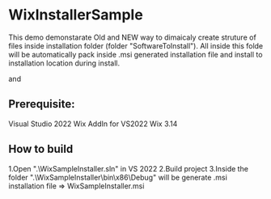 # WixInstallerSample

This demo demonstarate Old and NEW way to dimaicaly create struture of files inside installation folder (folder "SoftwareToInstall"). All inside this folde will be automatically pack inside .msi generated installation file and install to installation location during install.

<!-- OK - Old way to get content of folders -->
<Target Name="PreBuild" BeforeTargets="PreBuildEvent">
    <Exec Command="&quot;C:\Program Files (x86)\WiX Toolset v5.0\bin\x86\heat.exe&quot; dir &quot;$(SolutionDir)WixSampleInstaller\SoftwareToInstall\SubFolder1&quot; -dr SubFolder1Dir -cg SubFolder1Components -gg -g1 -sf -srd -var &quot;var.SubFolder1SourceDir&quot; -out &quot;$(SolutionDir)WixSampleInstaller\SubFolder1.wxs&quot;&#xA;&quot;C:\Program Files (x86)\WiX Toolset v5.0\bin\x86\heat.exe&quot; dir &quot;$(SolutionDir)WixSampleInstaller\SoftwareToInstall\SubFolder2&quot; -dr SubFolder2Dir -cg SubFolder2Components -gg -g1 -sf -srd -var &quot;var.SubFolder2SourceDir&quot; -out &quot;$(SolutionDir)WixSampleInstaller\SubFolder2.wxs&quot;" />
</Target>

and

<!-- Harvest file components from publish folder - OK - NEW way to get content of folders-->
<HeatDirectory OutputFile="SubFolder1.wxs"
			   DirectoryRefId="SubFolder1Dir"
			   ComponentGroupName="SubFolder1Components"
			   SuppressCom="true"
			   Directory="$(SolutionDir)WixSampleInstaller\SoftwareToInstall\SubFolder1"
			   SuppressFragments="true"
			   SuppressRegistry="true"
			   SuppressRootDirectory="true"
			   AutoGenerateGuids="false"
			   GenerateGuidsNow="true"
			   ToolPath="$(WixToolPath)"
			   PreprocessorVariable="var.SubFolder1SourceDir" />
<HeatDirectory OutputFile="SubFolder2.wxs"
			   DirectoryRefId="SubFolder2Dir"
			   ComponentGroupName="SubFolder2Components"
			   SuppressCom="true"
			   Directory="$(SolutionDir)WixSampleInstaller\SoftwareToInstall\SubFolder2"
			   SuppressFragments="true"
			   SuppressRegistry="true"
			   SuppressRootDirectory="true"
			   AutoGenerateGuids="false"
			   GenerateGuidsNow="true"
			   PreprocessorVariable="var.SubFolder2SourceDir" />
</Target>

## Prerequisite:

Visual Studio 2022
Wix AddIn for VS2022
Wix 3.14

## How to build

1.Open ".\WixSampleInstaller.sln" in VS 2022
2.Build project
3.Inside the folder ".\WixSampleInstaller\bin\x86\Debug" will be generate .msi installation file => WixSampleInstaller.msi
